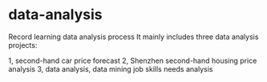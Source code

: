 # data-analysis
Record learning data analysis process
It mainly includes three data analysis projects:

1, second-hand car price forecast
2, Shenzhen second-hand housing price analysis
3, data analysis, data mining job skills needs analysis
